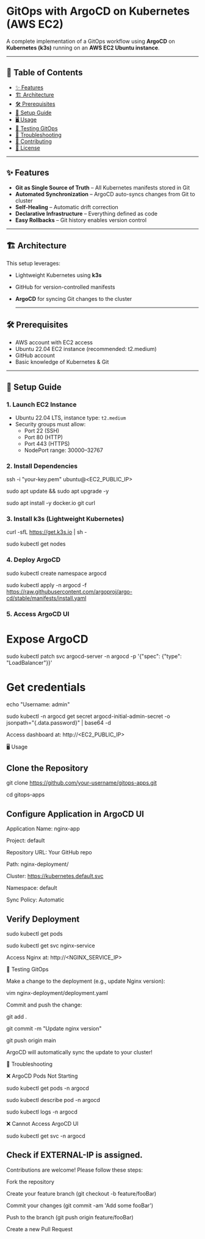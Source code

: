 # GitOps with ArgoCD on Kubernetes (AWS EC2)

A complete implementation of a GitOps workflow using **ArgoCD** on **Kubernetes (k3s)** running on an **AWS EC2 Ubuntu instance**.

---

## 📌 Table of Contents

- [✨ Features](#-features)
- [🏗 Architecture](#-architecture)
- [🛠 Prerequisites](#-prerequisites)
- [🚀 Setup Guide](#-setup-guide)
- [🖥 Usage](#-usage)
- [🔄 Testing GitOps](#-testing-gitops)
- [🐛 Troubleshooting](#-troubleshooting)
- [🤝 Contributing](#-contributing)
- [📄 License](#-license)

---

## ✨ Features

- **Git as Single Source of Truth** – All Kubernetes manifests stored in Git
- **Automated Synchronization** – ArgoCD auto-syncs changes from Git to cluster
- **Self-Healing** – Automatic drift correction
- **Declarative Infrastructure** – Everything defined as code
- **Easy Rollbacks** – Git history enables version control

---

## 🏗 Architecture

This setup leverages:

- Lightweight Kubernetes using **k3s**
- GitHub for version-controlled manifests
- **ArgoCD** for syncing Git changes to the cluster

  ---

## 🛠 Prerequisites

- AWS account with EC2 access
- Ubuntu 22.04 EC2 instance (recommended: t2.medium)
- GitHub account
- Basic knowledge of Kubernetes & Git

---

## 🚀 Setup Guide

### 1. Launch EC2 Instance

- Ubuntu 22.04 LTS, instance type: `t2.medium`
- Security groups must allow:
  - Port 22 (SSH)
  - Port 80 (HTTP)
  - Port 443 (HTTPS)
  - NodePort range: 30000–32767

### 2. Install Dependencies


ssh -i "your-key.pem" ubuntu@<EC2_PUBLIC_IP>

sudo apt update && sudo apt upgrade -y

sudo apt install -y docker.io git curl

### 3. Install k3s (Lightweight Kubernetes)

curl -sfL https://get.k3s.io | sh -

sudo kubectl get nodes 

### 4. Deploy ArgoCD

sudo kubectl create namespace argocd

sudo kubectl apply -n argocd -f https://raw.githubusercontent.com/argoproj/argo-cd/stable/manifests/install.yaml

### 5. Access ArgoCD UI

# Expose ArgoCD

sudo kubectl patch svc argocd-server -n argocd -p '{"spec": {"type": "LoadBalancer"}}'

# Get credentials

echo "Username: admin"

sudo kubectl -n argocd get secret argocd-initial-admin-secret -o jsonpath="{.data.password}" | base64 -d

Access dashboard at: http://<EC2_PUBLIC_IP>

🖥 Usage

## Clone the Repository

git clone https://github.com/your-username/gitops-apps.git

cd gitops-apps

## Configure Application in ArgoCD UI

Application Name: nginx-app

Project: default

Repository URL: Your GitHub repo

Path: nginx-deployment/

Cluster: https://kubernetes.default.svc

Namespace: default

Sync Policy: Automatic

## Verify Deployment

sudo kubectl get pods

sudo kubectl get svc nginx-service

Access Nginx at: http://<NGINX_SERVICE_IP>

🔄 Testing GitOps

Make a change to the deployment (e.g., update Nginx version):

vim nginx-deployment/deployment.yaml

Commit and push the change:

git add .

git commit -m "Update nginx version"

git push origin main

ArgoCD will automatically sync the update to your cluster!

🐛 Troubleshooting

❌ ArgoCD Pods Not Starting

sudo kubectl get pods -n argocd

sudo kubectl describe pod <pod-name> -n argocd

sudo kubectl logs <pod-name> -n argocd

❌ Cannot Access ArgoCD UI

sudo kubectl get svc -n argocd

## Check if EXTERNAL-IP is assigned.

Contributions are welcome! Please follow these steps:

Fork the repository

Create your feature branch (git checkout -b feature/fooBar)

Commit your changes (git commit -am 'Add some fooBar')

Push to the branch (git push origin feature/fooBar)

Create a new Pull Request





